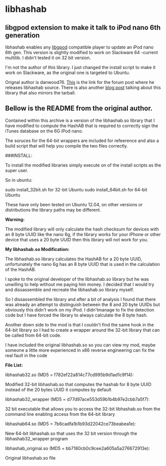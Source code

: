 # libhashab
## libgpod extension to make it talk to iPod nano 6th generation

libhashab enables any [libgpod](http://www.gtkpod.org/libgpod/) compatible player to update an iPod nano 6th gen. This version is slightly modified to work on Slackware 64 -current multilib. I didn't tested it on 32 bit version.

I'm not the author of this library. I just changed the install script to make it work on Slackware, as the original one is targeted to Ubuntu.

Orignal author is danwood76. [This](http://ubuntuforums.org/showthread.php?t=1611473&page=4&p=12606043#post12606043) is the link for the forum post where he releases libhashab source. There is also another [blog post](http://lizquilty.com/2013/09/28/how-to-get-an-ipod-nano-6th-gen-working-in-linux/) talking about this library that also mirrors the tarball.

## Bellow is the README from the original author.

Contained within this archive is a version of the libhashab.so
library that I have modified to compute the HashAB that is required
to correctly sign the iTunes database on the 6G iPod nano.

The soruces for the 64-bit wrappers are included for refeerence and
also a build script that will help you compile the two files correctly.

###INSTALL:

To install the modified libraries simply execute on of the install
scripts as the super user.

So in ubuntu:

  sudo install_32bit.sh for 32-bit Ubuntu
  sudo install_64bit.sh for 64-bit Ubuntu

These have only been tested on Ubuntu 12.04, on other versions or
distributions the library paths may be different.

**Warning:**

The modified library will only calculate the hash checksum for
devices with an 8 byte UUID like the nano 6g, if the library works
for your iPhone or other device that uses a 20 byte UUID then this
library will not work for you.

**My libhashab.so Modification:**

The libhashab.so library calculates the HashAB for a 20 byte UUID,
unfortunately the nano 6g has an 8 byte UUID that is used in the
calculation of the HashAB.

I spoke to the original developer of the libhashab.so library but
he was unwilling to help without me paying him money. I decided that
I would try and dissassemble and recreate the libhashab.so library
myself.

So I dissassembled the library and after a bit of analysis I found
that there was already an attempt to distinguish between the 8 and 20
byte UUIDs but obviously this didn't work on my iPod. I didn'tmanage
to fix the detection code but I have forced the library to always
calculate the 8 byte hash.

Another down side to the mod is that I couldn't find the same hook
in the 64-bit library so I had to create a wrapper around the 32-bit
library that can be called from 64-bit code.

I have included the original libhashab.so so you can view my mod,
maybe someone a little more experienced in x86 reverse engineering
can fix the real fault in the code

**File List:**

  libhashab32.so (MD5 = f782ef22a814c77cd995b9d1ad1c9f14):

Modified 32-bit libhashab.so that computes the hashab for 8 byte
UUID instead of the 20 bytes UUID it computes by default

  libhashab32_wrapper (MD5 = d77d97ace553d59b1b4b97e2cbb7a5f7):

32 bit executable that allows you to access the 32-bit libhashab.so
from the command line enabling access from the 64-bit library

  libhashab64.so (MD5 = 7b6cadfa1b1b93d22042ce73beabea1e):

New 64-bit libhashab.so that uses the 32 bit version through the 
libhashab32_wrapper program

  libhashab_original.so (MD5 = bb7180cb0c9cee2a605a5a276672913e):

Original libhashab.so file
